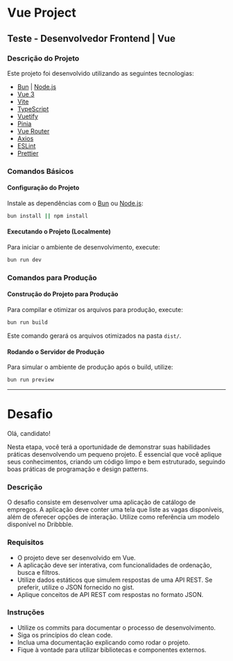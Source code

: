 # Vue Project

## Teste - Desenvolvedor Frontend | Vue

### Descrição do Projeto

Este projeto foi desenvolvido utilizando as seguintes tecnologias:

- [Bun](https://bun.sh/) | [Node.js](https://nodejs.org/)
- [Vue 3](https://v3.vuejs.org/)
- [Vite](https://vitejs.dev/)
- [TypeScript](https://www.typescriptlang.org/)
- [Vuetify](https://vuetifyjs.com/)
- [Pinia](https://pinia.esm.dev/)
- [Vue Router](https://router.vuejs.org/)
- [Axios](https://axios-http.com/)
- [ESLint](https://eslint.org/)
- [Prettier](https://prettier.io/)

### Comandos Básicos

#### Configuração do Projeto

Instale as dependências com o [Bun](https://bun.sh/) ou [Node.js](https://nodejs.org/):

```bash
bun install || npm install
```

#### Executando o Projeto (Localmente)

Para iniciar o ambiente de desenvolvimento, execute:

```bash
bun run dev
```

### Comandos para Produção

#### Construção do Projeto para Produção

Para compilar e otimizar os arquivos para produção, execute:

```bash
bun run build
```

Este comando gerará os arquivos otimizados na pasta `dist/`.

#### Rodando o Servidor de Produção

Para simular o ambiente de produção após o build, utilize:

```bash
bun run preview
```

---

# Desafio

Olá, candidato!

Nesta etapa, você terá a oportunidade de demonstrar suas habilidades práticas desenvolvendo um pequeno projeto. É essencial que você aplique seus conhecimentos, criando um código limpo e bem estruturado, seguindo boas práticas de programação e design patterns.

### Descrição

O desafio consiste em desenvolver uma aplicação de catálogo de empregos. A aplicação deve conter uma tela que liste as vagas disponíveis, além de oferecer opções de interação. Utilize como referência um modelo disponível no Dribbble.

### Requisitos

- O projeto deve ser desenvolvido em Vue.
- A aplicação deve ser interativa, com funcionalidades de ordenação, busca e filtros.
- Utilize dados estáticos que simulem respostas de uma API REST. Se preferir, utilize o JSON fornecido no gist.
- Aplique conceitos de API REST com respostas no formato JSON.

### Instruções

- Utilize os commits para documentar o processo de desenvolvimento.
- Siga os princípios do clean code.
- Inclua uma documentação explicando como rodar o projeto.
- Fique à vontade para utilizar bibliotecas e componentes externos.
